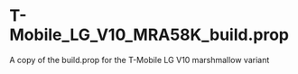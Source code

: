 # T-Mobile_LG_V10_MRA58K_build.prop
A copy of the build.prop for the T-Mobile LG V10 marshmallow variant
